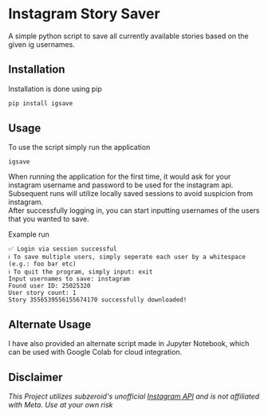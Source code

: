# Instagram Story Saver
A simple python script to save all currently available stories based on the given ig usernames.

## Installation
Installation is done using pip
```sh
pip install igsave
```

## Usage
To use the script simply run the application
```
igsave
```

When running the application for the first time, it would ask for your instagram username and password to be used for the instagram api.  
Subsequent runs will utilize locally saved sessions to avoid suspicion from instagram.  
After successfully logging in, you can start inputting usernames of the users that you wanted to save.  
  
Example run  
```
✅ Login via session successful
ℹ️ To save multiple users, simply seperate each user by a whitespace (e.g.: foo bar etc)
ℹ️ To quit the program, simply input: exit
Input usernames to save: instagram  
Found user ID: 25025320
User story count: 1
Story 3556539556155674170 successfully downloaded!
```

## Alternate Usage
I have also provided an alternate script made in Jupyter Notebook, which can be used with Google Colab for cloud integration.

## Disclaimer
*This Project utilizes subzeroid's unofficial [Instagram API](https://github.com/subzeroid/instagrapi) and is not affiliated with Meta. Use at your own risk*

